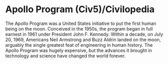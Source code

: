 # Apollo Program (Civ5)/Civilopedia

The Apollo Program was a United States initiative to put the first human being on the moon. Conceived in the 1950s, the program began in full earnest in 1961 under President John F. Kennedy. Within a decade, on July 20, 1969, Americans Neil Armstrong and Buzz Aldrin landed on the moon, arguably the single greatest feat of engineering in human history. The Apollo Program was hugely expensive, but the advances it brought in technology and science have changed the world forever.